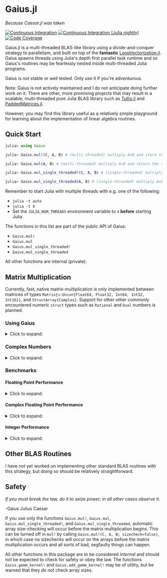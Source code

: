 # Gaius.jl

*Because Caesar.jl was taken*

[![Continuous Integration][ci-img]][ci-url]
[![Continuous Integration (Julia nightly)][ci-julia-nightly-img]][ci-julia-nightly-url]
[![Code Coverage][codecov-img]][codecov-url]

[ci-url]: https://github.com/MasonProtter/Gaius.jl/actions?query=workflow%3ACI
[ci-julia-nightly-url]: https://github.com/MasonProtter/Gaius.jl/actions?query=workflow%3A%22CI+%28Julia+nightly%29%22
[codecov-url]: https://codecov.io/gh/MasonProtter/Gaius.jl

[ci-img]: https://github.com/MasonProtter/Gaius.jl/workflows/CI/badge.svg "Continuous Integration"
[ci-julia-nightly-img]: https://github.com/MasonProtter/Gaius.jl/workflows/CI%20(Julia%20nightly)/badge.svg "Continuous Integration (Julia nightly)"
[codecov-img]: https://codecov.io/gh/MasonProtter/Gaius.jl/branch/master/graph/badge.svg "Code Coverage"

Gaius.jl is a multi-threaded BLAS-like library using a divide-and-conquer
strategy to parallelism, and built on top of the **fantastic**
[LoopVectorization.jl](https://github.com/chriselrod/LoopVectorization.jl).
Gaius spawns threads using Julia's depth first parallel task runtime and so
Gaius's routines may be fearlessly nested inside multi-threaded Julia programs.

Gaius is *not* stable or well tested. Only use it if you're adventurous.

Note: Gaius is not actively maintained and I do not anticipate doing further
work on it. There are other, more promising projects that may result in a
scalable, multi-threaded pure Julia BLAS library such as
[Tullio.jl](https://github.com/mcabbott/Tullio.jl) and
[PaddedMatrices.jl](https://github.com/chriselrod/PaddedMatrices.jl).

However, you may find this library useful as a relatively simple playground
for learning about the implementation of linear algebra routines.

## Quick Start

```julia
julia> using Gaius

julia> Gaius.mul!(C, A, B) # (multi-threaded) multiply A×B and store the result in C (overwriting the contents of C)

julia> Gaius.mul(A, B) # (multi-threaded) multiply A×B and return the result

julia> Gaius.mul_single_threaded!(C, A, B) # (single-threaded) multiply A×B and store the result in C (overwriting the contents of C)

julia> Gaius.mul_single_threaded(A, B) # (single-threaded) multiply A×B and return the result
```

Remember to start Julia with multiple threads with e.g. one of the following:
- `julia -t auto`
- `julia -t 4`
- Set the `JULIA_NUM_THREADS` environment variable to `4` **before** starting Julia

The functions in this list are part of the public API of Gaius:
- `Gaius.mul!`
- `Gaius.mul`
- `Gaius.mul_single_threaded!`
- `Gaius.mul_single_threaded`

All other functions are internal (private).

## Matrix Multiplication

Currently, fast, native matrix-multiplication is only implemented
between matrices of types `Matrix{<:Union{Float64, Float32, Int64,
Int32, Int16}}`, and `StructArray{Complex}`. Support for other other
commonly encountered numeric `struct` types such as `Rational` and
`Dual` numbers is planned.

### Using Gaius

<details>

<summary>Click to expand:</summary>

Gaius defines the public functions `Gaius.mul` and
`Gaius.mul!`. `Gaius.mul` is to be used like the regular `*`
operator between two matrices whereas `Gaius.mul!` takes in three
matrices `C, A, B` and stores `A*B` in `C` overwriting the contents of
`C`.

The functions `Gaius.mul` and `Gaius.mul!` use multithreading. If you
want to run the single-threaded variants, use `Gais.mul_single_threaded` and
`Gaius.mul_single_threaded!` respectively.

```julia
julia> using Gaius, BenchmarkTools, LinearAlgebra

julia> A, B, C = rand(104, 104), rand(104, 104), zeros(104, 104);

julia> @btime mul!($C, $A, $B); # from LinearAlgebra
  68.529 μs (0 allocations: 0 bytes)

julia> @btime mul!($C, $A, $B); #from Gaius
  31.220 μs (80 allocations: 10.20 KiB)
```

```julia
julia> using Gaius, BenchmarkTools

julia> A, B = rand(104, 104), rand(104, 104);

julia> @btime $A * $B;
  68.949 μs (2 allocations: 84.58 KiB)

julia> @btime let * = Gaius.mul # Locally use Gaius.mul as * operator.
           $A * $B
       end;
  32.950 μs (82 allocations: 94.78 KiB)

julia> versioninfo()
Julia Version 1.4.0-rc2.0
Commit b99ed72c95* (2020-02-24 16:51 UTC)
Platform Info:
  OS: Linux (x86_64-pc-linux-gnu)
  CPU: AMD Ryzen 5 2600 Six-Core Processor
  WORD_SIZE: 64
  LIBM: libopenlibm
  LLVM: libLLVM-8.0.1 (ORCJIT, znver1)
Environment:
  JULIA_NUM_THREADS = 6
```

Multi-threading in Gaius works by recursively splitting matrices
into sub-blocks to operate on. You can change the matrix sub-block
size by calling `mul!` with the `block_size` keyword argument. If left
unspecified, Gaius will use a (very rough) heuristic to choose a good
block size based on the size of the input matrices.

The size heuristics I use are likely not yet optimal for everyone's
machines.

</details>

### Complex Numbers

<details>

<summary>Click to expand:</summary>

Gaius supports the multiplication of matrices of complex numbers,
but they must first by converted explicity to structs of arrays using
StructArrays.jl (otherwise the multiplication will be done by OpenBLAS):

```julia
julia> using Gaius, StructArrays

julia> begin
           n = 150
           A = randn(ComplexF64, n, n)
           B = randn(ComplexF64, n, n)
           C = zeros(ComplexF64, n, n)


           SA =  StructArray(A)
           SB =  StructArray(B)
           SC = StructArray(C)

           @btime mul!($SC, $SA, $SB)
           @btime         mul!($C, $A, $B)
           SC ≈ C
       end
   515.587 μs (80 allocations: 10.53 KiB)
   546.481 μs (0 allocations: 0 bytes)
 true
```

</details>

### Benchmarks

#### Floating Point Performance

<details>

<summary>Click to expand:</summary>

The following benchmarks were run on this
```julia
julia> versioninfo()
Julia Version 1.4.0-rc2.0
Commit b99ed72c95* (2020-02-24 16:51 UTC)
Platform Info:
  OS: Linux (x86_64-pc-linux-gnu)
  CPU: AMD Ryzen 5 2600 Six-Core Processor
  WORD_SIZE: 64
  LIBM: libopenlibm
  LLVM: libLLVM-8.0.1 (ORCJIT, znver1)
Environment:
  JULIA_NUM_THREADS = 6
```

and compared to [OpenBLAS](https://github.com/xianyi/OpenBLAS) running with
`6` threads (`BLAS.set_num_threads(6)`). I would be keenly interested in seeing
analogous benchmarks on a machine with an AVX512 instruction set and/or
[Intel's MKL](https://software.intel.com/en-us/mkl).

![Float64 Matrix Multiplication](assets/F64_mul.png "Float64 Matrix Multiplication")

![Float32 Matrix Multiplication](assets/F32_mul.png "Float32 Matrix Multiplication")

*Note that these are log-log plots.*

Gaius outperforms [OpenBLAS](https://github.com/xianyi/OpenBLAS) over a large
range of matrix sizes, but
does begin to appreciably fall behind around `800 x 800` matrices for
`Float64` and `650 x 650` matrices for `Float32`. I believe there is a
large amount of performance left on the table in Gaius and I look
forward to beating OpenBLAS for more matrix sizes.

</details>

#### Complex Floating Point Performance

<details>

<summary>Click to expand:</summary>

Here is Gaius operating on `Complex{Float64}` structs-of-arrays
competeing relatively evenly against OpenBLAS operating on
`Complex{Float64}` arrays-of-structs:

![Complex{Float64} Matrix Multiplication](assets/C64_mul.png "Complex{Float64} Matrix Multiplication")

I think with some work, we can do much better.

</details>

#### Integer Performance

<details>

<summary>Click to expand:</summary>

These benchmarks compare Gaius (on the same machine as above) and
compare against Julia's generic matrix multiplication implementation
(OpenBLAS does not provide integer mat-mul) which is not
multi-threaded.

![Int64 Matrix Multiplication](assets/I64_mul.png "Int64 Matrix Multiplication")

![Int32 Matrix Multiplication](assets/I32_mul.png "Int32 Matrix Multiplication")

*Note that these are log-log plots.*

Benchmarks performed on a machine with the AVX512 instruction set show an
[even greater performance gain](https://github.com/chriselrod/LoopVectorization.jl).

If you find yourself in a high performance situation where you want to
multiply matrices of integers, I think this provides a compelling
use-case for Gaius since it will outperform it's competition at
*any* matrix size and for large matrices will benefit from
multi-threading.

</details>

## Other BLAS Routines

I have not yet worked on implementing other standard BLAS routines
with this strategy, but doing so should be relatively straightforward.

## Safety

*If you must break the law, do it to seize power; in all other cases observe it.*

-Gaius Julius Caesar

If you use only the functions `Gaius.mul!`, `Gaius.mul`,
`Gaius.mul_single_threaded!`, and `Gaius.mul_single_threaded`,
automatic array size-checking will occur before
the matrix multiplication begins. This can be turned off in
`mul!` by calling `Gaius.mul!(C, A, B; sizecheck=false)`, in
which case no sizechecks will occur on the arrays before the matrix
multiplication occurs and all sorts of bad, segfaulty things can
happen.

All other functions in this package are to be considered *internal*
and should not be expected to check for safety or obey the law. The
functions `Gaius.gemm_kernel!` and `Gaius.add_gemm_kernel!` may be of
utility, but be warned that they do not check array sizes.

